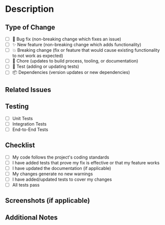 # Description

<!-- Please include a summary of the changes and which issue is fixed. Please also include relevant motivation and context. -->

## Type of Change

- [ ] 🐛 Bug fix (non-breaking change which fixes an issue)
- [ ] ✨ New feature (non-breaking change which adds functionality)
- [ ] 💥 Breaking change (fix or feature that would cause existing functionality to not work as expected)
- [ ] 🔧 Chore (updates to build process, tooling, or documentation)
- [ ] 🧪 Test (adding or updating tests)
- [ ] 📦 Dependencies (version updates or new dependencies)

## Related Issues

<!-- List any related issues here using the #issue_number format -->

## Testing

<!-- Please describe the tests that you ran to verify your changes. -->

- [ ] Unit Tests
- [ ] Integration Tests
- [ ] End-to-End Tests

## Checklist

- [ ] My code follows the project's coding standards
- [ ] I have added tests that prove my fix is effective or that my feature works
- [ ] I have updated the documentation (if applicable)
- [ ] My changes generate no new warnings
- [ ] I have added/updated tests to cover my changes
- [ ] All tests pass

## Screenshots (if applicable)

<!-- Add screenshots to help explain your changes if applicable -->

## Additional Notes

<!-- Add any other context about the pull request here. -->
